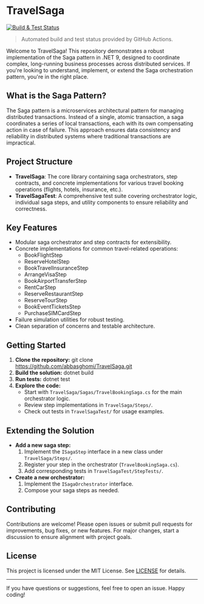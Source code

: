 # TravelSaga

[![Build & Test Status](https://github.com/abbasghomi/TravelSaga/actions/workflows/dotnet.yml/badge.svg?label=Build%20%26%20Test)](https://github.com/abbasghomi/TravelSaga/actions/workflows/dotnet.yml)

> Automated build and test status provided by GitHub Actions.

Welcome to TravelSaga! This repository demonstrates a robust implementation of the Saga pattern in .NET 9, designed to coordinate complex, long-running business processes across distributed services. If you're looking to understand, implement, or extend the Saga orchestration pattern, you're in the right place.

## What is the Saga Pattern?
The Saga pattern is a microservices architectural pattern for managing distributed transactions. Instead of a single, atomic transaction, a saga coordinates a series of local transactions, each with its own compensating action in case of failure. This approach ensures data consistency and reliability in distributed systems where traditional transactions are impractical.

## Project Structure

- **TravelSaga**: The core library containing saga orchestrators, step contracts, and concrete implementations for various travel booking operations (flights, hotels, insurance, etc.).
- **TravelSagaTest**: A comprehensive test suite covering orchestrator logic, individual saga steps, and utility components to ensure reliability and correctness.

## Key Features
- Modular saga orchestrator and step contracts for extensibility.
- Concrete implementations for common travel-related operations:
  - BookFlightStep
  - ReserveHotelStep
  - BookTravelInsuranceStep
  - ArrangeVisaStep
  - BookAirportTransferStep
  - RentCarStep
  - ReserveRestaurantStep
  - ReserveTourStep
  - BookEventTicketsStep
  - PurchaseSIMCardStep
- Failure simulation utilities for robust testing.
- Clean separation of concerns and testable architecture.

## Getting Started

1. **Clone the repository:** git clone https://github.com/abbasghomi/TravelSaga.git
2. **Build the solution:** dotnet build
3. **Run tests:** dotnet test
4. **Explore the code:**
   - Start with `TravelSaga/Sagas/TravelBookingSaga.cs` for the main orchestrator logic.
   - Review step implementations in `TravelSaga/Steps/`.
   - Check out tests in `TravelSagaTest/` for usage examples.

## Extending the Solution
- **Add a new saga step:**
  1. Implement the `ISagaStep` interface in a new class under `TravelSaga/Steps/`.
  2. Register your step in the orchestrator (`TravelBookingSaga.cs`).
  3. Add corresponding tests in `TravelSagaTest/StepTests/`.
- **Create a new orchestrator:**
  1. Implement the `ISagaOrchestrator` interface.
  2. Compose your saga steps as needed.

## Contributing
Contributions are welcome! Please open issues or submit pull requests for improvements, bug fixes, or new features. For major changes, start a discussion to ensure alignment with project goals.

## License
This project is licensed under the MIT License. See [LICENSE](LICENSE) for details.

---

If you have questions or suggestions, feel free to open an issue. Happy coding!
